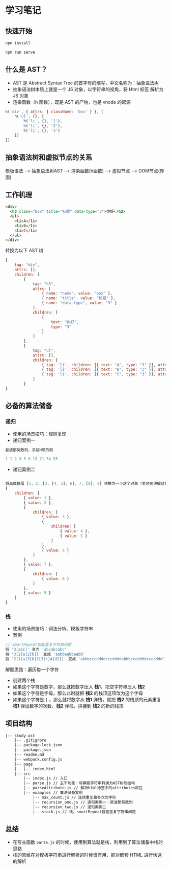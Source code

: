 # 学习笔记

## 快速开始

```bash
npm install
```

```bash
npm run serve
```

## 什么是 AST？

- AST 是 Abstract Syntax Tree 的首字母的缩写，中文名称为：抽象语法树
- 抽象语法树本质上就是一个 JS 对象，以字符串的视角，将 Html 标签 解析为 JS 对象
- 渲染函数（h 函数），既是 AST 的产物，也是 vnode 的起源

```JavaScript
h('div', { attrs: { className: 'box' } }, [
    h('ul', {}, [
        h('li', {}, '1'),
        h('li', {}, '2'),
        h('li', {}, '3')
    ])
])
```

## 抽象语法树和虚拟节点的关系

模板语法 --> 抽象语法树AST --> 渲染函数(h函数) --> 虚拟节点 --> DOM节点(界面)

## 工作机理

```html
<div>
  <h3 class="box" title="标题" data-type="3">你好</h3>
  <ul>
    <li>A</li>
    <li>B</li>
    <li>C</li>
  </ul>
</div>
```

转换为以下 AST 树

```javaScript
{
    tag: "div",
    attrs: [],
    children: [
        {
            tag: "h3",
            attrs: [
                { name: "name", value: "box" },
                { name: "title", value: "标题" },
                { name: "data-type", value: "3" }
            ],
            children: [
                {
                    text: "你好",
                    type: "3"
                }
            ]
        },
        {
            tag: "ul",
            attrs: [],
            children: [
                { tag: 'li', children: [{ text: "A", type: "3" }], attrs: [] },
                { tag: 'li', children: [{ text: "B", type: "3" }], attrs: [] },
                { tag: 'li', children: [{ text: "C", type: "3" }], attrs: [] }
            ]
        }
}
```

## 必备的算法储备

### 递归

- 使用的场景技巧：规则复现
- 递归案例一

```javaScript
斐波那契数列，求前N项的和

1 1 2 3 5 8 13 21 34 55
```

- 递归案例二

```javaScript

将高维数组 [1, 2, [3, [4, 5], 6], 7, [8], 9] 转换为一下这个对象（老师在讲解过程中搞错了，以下这个是PPT一开始的图）
{
    children: [
        { value: 1 },
        { value: 2 },
        {
            children: [
                { value: 3 },
                {
                    children: [
                        { value: 4 },
                        { value: 5 }
                    ]
                },
                { value: 6 }
            ]
        },
        { value: 7 },
        {
            children: [
                { value: 8 }
            ]
        },
        { value: 9 }
    ]
}
```

### 栈

- 使用的场景技巧：词法分析、模板字符串
- 案例

```javaScript
// smartRepeat智能重复字符串问题
将 '3[abc]' 变为 'abcabcabc'
将 '3[2[a]2[b]]' 变成 'aabbaabbaabb'
将 '2[1[a]3[b]2[3[c]4[d]]]' 变成 'abbbcccddddcccddddabbbcccddddcccdddd'
```

解题思路：遍历每一个字符

- 创建两个栈
- 如果这个字符是数字，那么就把数字压入 **栈1**，把空字符串压入 **栈2**
- 如果这个字符是字母，那么此时就把 **栈2** 的栈顶这项改为这个字母
- 如果这个字符是 `]` ，那么就将数字从 **栈1** 弹栈，就把 **栈2** 的栈顶的元素重复 **栈1** 弹出数字的次数，**栈2** 弹栈，拼接到 **栈2** 的新的栈顶

## 项目结构

```txt
|-- study-ast
    |-- .gitignore
    |-- package-lock.json
    |-- package.json
    |-- readme.md
    |-- webpack.config.js
    |-- page
    |   |-- index.html
    |-- src
        |-- index.js // 入口
        |-- parse.js // 主干功能：将模板字符串转换为AST树形结构
        |-- parseAttribute.js // 解析html标签中的attributes属性
        |-- examples // 算法储备案例
            |-- max_count.js // 连续重复最多次的字符
            |-- recursion_one.js // 递归案例一：斐波那契数列
            |-- recursion_two.js // 递归案例二
            |-- stack.js // 栈，smartRepeat智能重复字符串问题
```

## 总结

- 在写主函数 `parse.js` 的时候，使用到算法就是栈，利用到了算法储备中栈的思路
- 栈的思维在对模板字符串进行解析的时候很有用，能对嵌套 HTML 进行快速的解析

